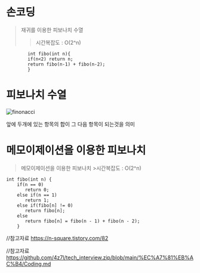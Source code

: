 손코딩
======

>재귀를 이용한 피보나치 수열
>    >시간복잡도 : O(2^n)
            
            int fibo(int n){
            if(n<2) return n;
            return fibo(n-1) + fibo(n-2);
            }
피보나치 수열
======
![finonacci](https://user-images.githubusercontent.com/100178951/175017729-0584714f-5be1-4abe-98ae-5207df098002.png)

앞에 두개에 있는 항목의 합이 그 다음 항목이 되는것을 의미


메모이제이션을 이용한 피보나치
========

>메모이제이션을 이용한 피보나치
>     >시간복잡도 : O(2^n)

    int fibo(int n) {
        if(n == 0)
           return 0;
        else if(n == 1)
           return 1;
        else if(fibo[n] != 0)
           return fibo[n];
        else
           return fibo[n] = fibo(n - 1) + fibo(n - 2);
        }

//참고자료 https://n-square.tistory.com/82

//참고자료 https://github.com/4z7l/tech_interview.zip/blob/main/%EC%A7%81%EB%AC%B4/Coding.md
